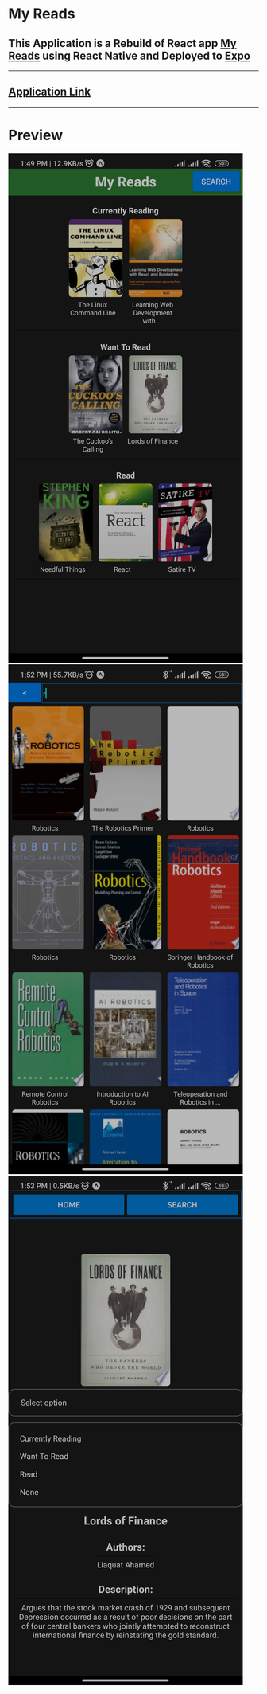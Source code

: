 # My Reads

## This Application is a Rebuild of React app [My Reads](https://github.com/Abdelaziz-Elshrkawy/Udacity-ReactND-My-Reads) using React Native and Deployed to [Expo](https://expo.dev)
---
## [Application Link](https://expo.dev/@abdelaziz53/My_Reads?serviceType=classic&distribution=expo-go)
---

# Preview
![](preview/1.jpg)
![](preview/2.jpg)
![](preview/3.jpg)
